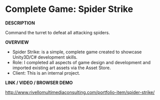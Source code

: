 
Complete Game: Spider Strike
=====================================

**DESCRIPTION**

Command the turret to defeat all attacking spiders.

**OVERVIEW**

* Spider Strike: is a simple, complete game created to showcase Unity3D/C# development skills.
* Role: I completed all aspects of game design and development and imported existing art assets via the Asset Store.
* Client: This is an internal project.


**LINK / VIDEO / BROWSER DEMO**

http://www.rivellomultimediaconsulting.com/portfolio-item/spider-strike/

